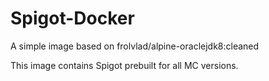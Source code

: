 # Spigot-Docker

A simple image based on frolvlad/alpine-oraclejdk8:cleaned

This image contains Spigot prebuilt for all MC versions.

